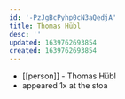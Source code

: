 ```yaml
---
id: '-PzJgBcPyhp0cN3aQedjA'
title: Thomas Hübl
desc: ''
updated: 1639762693854
created: 1639762693854
---
```



- [[person]] - Thomas Hübl
- appeared 1x at the stoa
